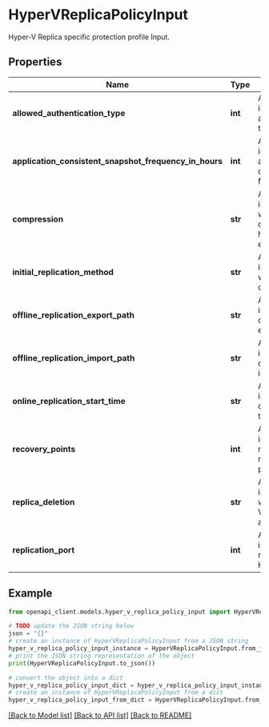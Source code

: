 # HyperVReplicaPolicyInput

Hyper-V Replica specific protection profile Input.

## Properties

Name | Type | Description | Notes
------------ | ------------- | ------------- | -------------
**allowed_authentication_type** | **int** | A value indicating the authentication type. | [optional] 
**application_consistent_snapshot_frequency_in_hours** | **int** | A value indicating the application consistent frequency. | [optional] 
**compression** | **str** | A value indicating whether compression has to be enabled. | [optional] 
**initial_replication_method** | **str** | A value indicating whether IR is online. | [optional] 
**offline_replication_export_path** | **str** | A value indicating the offline IR export path. | [optional] 
**offline_replication_import_path** | **str** | A value indicating the offline IR import path. | [optional] 
**online_replication_start_time** | **str** | A value indicating the online IR start time. | [optional] 
**recovery_points** | **int** | A value indicating the number of recovery points. | [optional] 
**replica_deletion** | **str** | A value indicating whether the VM has to be auto deleted. | [optional] 
**replication_port** | **int** | A value indicating the recovery HTTPS port. | [optional] 

## Example

```python
from openapi_client.models.hyper_v_replica_policy_input import HyperVReplicaPolicyInput

# TODO update the JSON string below
json = "{}"
# create an instance of HyperVReplicaPolicyInput from a JSON string
hyper_v_replica_policy_input_instance = HyperVReplicaPolicyInput.from_json(json)
# print the JSON string representation of the object
print(HyperVReplicaPolicyInput.to_json())

# convert the object into a dict
hyper_v_replica_policy_input_dict = hyper_v_replica_policy_input_instance.to_dict()
# create an instance of HyperVReplicaPolicyInput from a dict
hyper_v_replica_policy_input_from_dict = HyperVReplicaPolicyInput.from_dict(hyper_v_replica_policy_input_dict)
```
[[Back to Model list]](../README.md#documentation-for-models) [[Back to API list]](../README.md#documentation-for-api-endpoints) [[Back to README]](../README.md)


